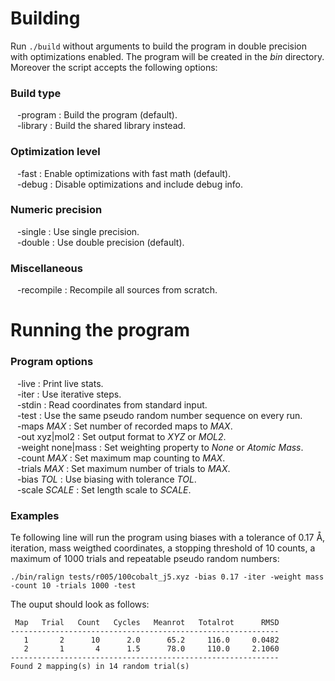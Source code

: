 Building
========

Run `./build` without arguments to build the program in double precision
with optimizations enabled. The program will be created in the *bin*
directory. Moreover the script accepts the following options:

### Build type

&ensp; -program : Build the program (default).  
&ensp; -library : Build the shared library instead.  

### Optimization level

&ensp; -fast : Enable optimizations with fast math (default).  
&ensp; -debug : Disable optimizations and include debug info.  

### Numeric precision

&ensp; -single : Use single precision.  
&ensp; -double : Use double precision (default).  

### Miscellaneous

&ensp; -recompile : Recompile all sources from scratch.  

Running the program
===================

### Program options

&ensp; -live : Print live stats.  
&ensp; -iter : Use iterative steps.  
&ensp; -stdin : Read coordinates from standard input.  
&ensp; -test : Use the same pseudo random number sequence on every run.  
&ensp; -maps *MAX* : Set number of recorded maps to *MAX*.  
&ensp; -out xyz|mol2 : Set output format to *XYZ* or *MOL2*.  
&ensp; -weight none|mass : Set weighting property to *None* or *Atomic Mass*.  
&ensp; -count *MAX* : Set maximum map counting to *MAX*.  
&ensp; -trials *MAX* : Set maximum number of trials to *MAX*.  
&ensp; -bias *TOL* : Use biasing with tolerance *TOL*.  
&ensp; -scale *SCALE* : Set length scale to *SCALE*.  
 
### Examples

Te following line will run the program using biases with a tolerance of 0.17 Å, iteration, mass weigthed coordinates, a stopping threshold of 10 counts, a maximum of 1000 trials and repeatable pseudo random numbers:

    ./bin/ralign tests/r005/100cobalt_j5.xyz -bias 0.17 -iter -weight mass -count 10 -trials 1000 -test
    
The ouput should look as follows:

     Map   Trial   Count   Cycles   Meanrot   Totalrot      RMSD
    ------------------------------------------------------------
       1       2      10      2.0      65.2     116.0     0.0482
       2       1       4      1.5      78.0     110.0     2.1060
    ------------------------------------------------------------
    Found 2 mapping(s) in 14 random trial(s)
